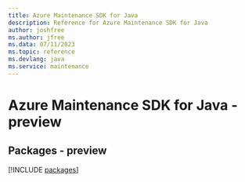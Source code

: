 ```yaml
---
title: Azure Maintenance SDK for Java
description: Reference for Azure Maintenance SDK for Java
author: joshfree
ms.author: jfree
ms.data: 07/11/2023
ms.topic: reference
ms.devlang: java
ms.service: maintenance
---
```

# Azure Maintenance SDK for Java - preview
## Packages - preview
[!INCLUDE [packages](maintenance-index.md)]